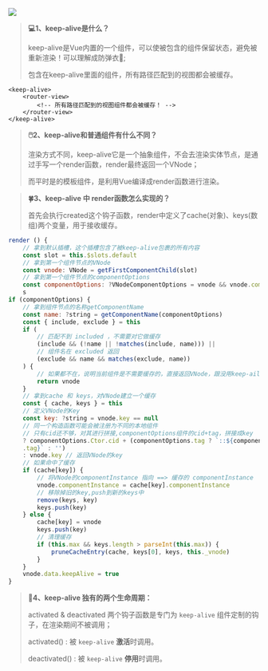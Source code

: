 ![](https://pic2.zhimg.com/v2-994ad4cf8d58fa8eefb16317d269f96b_b.jpg)

> **💻1、keep-alive是什么？**
>
> keep-alive是Vue内置的一个组件，可以使被包含的组件保留状态，避免被重新渲染！可以理解成防弹衣🧥;
>
> 包含在keep-alive里面的组件，所有路径匹配到的视图都会被缓存。

```
<keep-alive>
	<router-view>
		<!-- 所有路径匹配到的视图组件都会被缓存！ -->
	</router-view>
</keep-alive>
```



> **🖱️2、keep-alive和普通组件有什么不同？**
>
> 渲染方式不同，keep-alive它是一个抽象组件，不会去渲染实体节点，是通过手写一个render函数，render最终返回一个VNode；
>
> 而平时是的模板组件，是利用Vue编译成render函数进行渲染。



> **🍀3、keep-alive 中 render函数怎么实现的？**
>
> 首先会执行created这个钩子函数，render中定义了cache(对象)、keys(数组)两个变量，用于接收缓存。

```javascript
render () {
    // 拿到默认插槽，这个插槽包含了被keep-alive包裹的所有内容
    const slot = this.$slots.default
    // 拿到第一个组件节点的VNode
    const vnode: VNode = getFirstComponentChild(slot)
    // 拿到第一个组件节点的componentOptions
    const componentOptions: ?VNodeComponentOptions = vnode && vnode.componentOption
    s
if (componentOptions) {
    // 拿到组件节点的名称getComponentName
    const name: ?string = getComponentName(componentOptions)
    const { include, exclude } = this
    if (
        // 匹配不到 included ，不需要对它做缓存
        (include && (!name || !matches(include, name))) ||
        // 组件名在 excluded 返回
        (exclude && name && matches(exclude, name))
    ) {
        // 如果都不在，说明当前组件是不需要缓存的，直接返回VNode，跟没用keep-ailve是一样的
        return vnode
    }
    // 拿到cache 和 keys，对VNode建立一个缓存
	const { cache, keys } = this
    // 定义VNode的Key
    const key: ?string = vnode.key == null
    // 同一个构造函数可能会被注册为不同的本地组件
    // 只有cid还不够，对其进行拼接,componentOptions组件的cid+tag，拼接成key
    ? componentOptions.Ctor.cid + (componentOptions.tag ? `::${componentOptions
    .tag}` : '')
    : vnode.key // 返回VNode的key
    // 如果命中了缓存
    if (cache[key]) {
        // 将VNode的componentInstance 指向 ==> 缓存的 componentInstance
        vnode.componentInstance = cache[key].componentInstance
        // 移除掉旧的key,push到新的keys中
        remove(keys, key)
        keys.push(key)
    } else {
        cache[key] = vnode
        keys.push(key)
        // 清理缓存
        if (this.max && keys.length > parseInt(this.max)) {
            pruneCacheEntry(cache, keys[0], keys, this._vnode)
        }
    }
    vnode.data.keepAlive = true
}

```



> **🌵4、keep-alive 独有的两个生命周期：**
>
> activated & deactivated 两个钩子函数是专门为 ``keep-alive`` 组件定制的钩子，在渲染期间不被调用；
>
> activated() : 被  ``keep-alive`` **激活**时调用。
>
> deactivated() : 被  ``keep-alive`` **停用**时调用。



